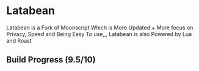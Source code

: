 # Latabean
Latabean is a Fork of Moonscript Which is More Updated + More focus on Privacy, Speed and Being Easy To use,,,
Latabean is also Powered by Lua and Roast


## Build Progress (9.5/10)

